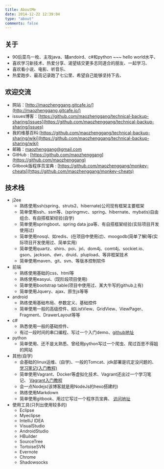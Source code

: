 ```yaml
---
title: AboutMe
date: 2014-12-22 12:39:04
type: "about"
comments: false
---
```


## 关于

* 90后菜鸟一枚、主攻java、辅andoird、c#和python ~~~ hello world水平、
* 喜欢学习新技术、热爱分享、渴望结交更多志同道合的朋友、一起学习、
* 喜欢看小说、电影、听音乐、
* 热爱跑步、最高记录跑了七公里、希望自己能够坚持下去、



## 欢迎交流

* 网站：[http://maozhenggang.gitcafe.io/](http://maozhenggang.gitcafe.io/)
* issues博客：[https://github.com/maozhenggang/technical-backup-sharing/issues](https://github.com/maozhenggang/technical-backup-sharing/issues)
* 我的维基百科:[https://github.com/maozhenggang/technical-backup-sharing/wiki](https://github.com/maozhenggang/technical-backup-sharing/wiki)
* 邮箱：[maozhenggang@gmail.com](maozhenggang@gmail.com)
* GitHub : [https://github.com/maozhenggang](https://github.com/maozhenggang)
* Gitbook版程序员宝典 : [https://github.com/maozhenggang/monkey-cheats](https://github.com/maozhenggang/monkey-cheats)


## 技术栈

* j2ee
	* 熟练使用ssh(spring、struts2、hibernate)公司现有框架主要框架
	* 简单使用ssh、ssm等、(springmvc、spring、hibernate、mybatis)自由组合、有自搭框架经验(自学)
	* 简单使用springboot、spring data jpa等、有自搭框架经验(实际项目开发使用过)
	* 简单使用nosql、如redis、(在项目中使用过)、moogodb(简单了解)等(实际项目开发使用过、简单实用)
	* 简单使用quartz、shiro、poi、jxl、dom4j、comt4j、sockiet.io、gson、jackson、dwr、druid、plupload、等非框架技术
	* 简单使用maven、git、svn、等版本控制软件
* 前端
	* 熟练使用基础的css、html等
	* 熟练使用easyui、(现阶段项目使用)
	* 简单使用bootstrap table(项目中使用过、某大牛写的github上有)
	* 简单使用Jquery、ajax、原生js等等
* android
	* 熟练使用基础布局、参数定义、基础控件
	* 简单使用一般的高级控件、如ListView、GridView、ViewPager、Fragment、DrawerLayout等等
* c#
	* 熟悉使用一般的基础控件、
	* 有过一段时间的串口编程、写过一个入门demo、[github地址](https://github.com/maozhenggang/comport-debuger)
* python
	* 简单使用、还不是太熟悉、曾经用python写过一个爬虫、爬过百思不得姐的网站
* 其他(自学)
	* 会基础的linux运维、(自学)、一般的Tomcat、jdk部署是坑定没问题的、 [学习笔记(入门教程)](http://maozhenggang.gitcafe.io/tags/linux/)
	* 简单使用Vagrant、Docker等虚拟化技术、Vagrant还出过一个学习笔记、 [Vagrant入门教程](http://maozhenggang.gitcafe.io/tags/vagrant/)
	* 会一点Nodejs(该博客就是用NodeJs的hexo搭建的)
	* 熟练使用Markdown
	* 简单使用gitbook、用过它写过一个程序员宝典、 [访问地址](https://github.com/maozhenggang/monkey-cheats)
* 使用工具(只列出使用较多的)
	* Eclipse
	* Myeclipse
	* IntelliJ IDEA 
	* VisualStudio
	* AndroidStudio
	* HBuilder
	* SourceTree
	* TortoiseSVN
	* Evernote
	* Chrome
	* Shadowsocks



